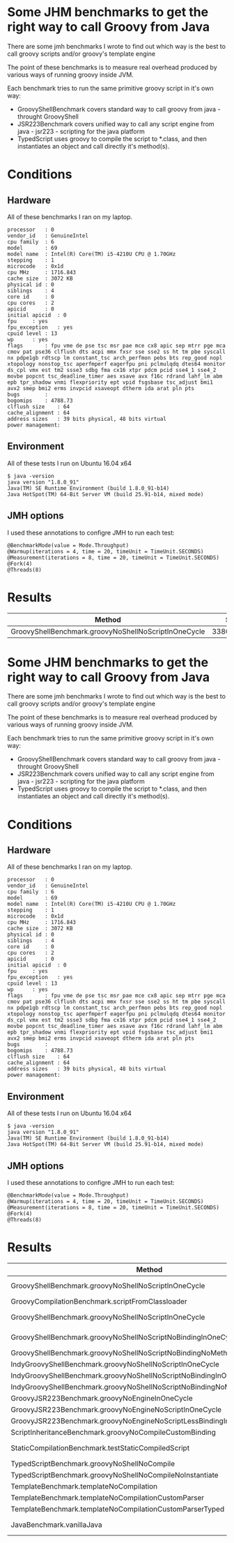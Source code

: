 # Some JHM benchmarks to get the right way to call Groovy from Java #
There are some jmh benchmarks I wrote to find out which way is the best to call groovy scripts and/or groovy's template engine

The point of these benchmarks is to measure real overhead produced by various ways of running groovy inside JVM.

Each benchmark tries to run the same primitive groovy script in it's own way: 

* GroovyShellBenchmark covers standard way to call groovy from java - throught GroovyShell
* JSR223Benchmark covers unified way to call any script engine from java - jsr223 - scripting for the java platform
* TypedScript uses groovy to compile the script to *.class, and then instantiates an object and call directly it's method(s). 

# Conditions #
## Hardware ##
All of these benchmarks I ran on my laptop.
```
processor	: 0
vendor_id	: GenuineIntel
cpu family	: 6
model		: 69
model name	: Intel(R) Core(TM) i5-4210U CPU @ 1.70GHz
stepping	: 1
microcode	: 0x1d
cpu MHz		: 1716.843
cache size	: 3072 KB
physical id	: 0
siblings	: 4
core id		: 0
cpu cores	: 2
apicid		: 0
initial apicid	: 0
fpu		: yes
fpu_exception	: yes
cpuid level	: 13
wp		: yes
flags		: fpu vme de pse tsc msr pae mce cx8 apic sep mtrr pge mca cmov pat pse36 clflush dts acpi mmx fxsr sse sse2 ss ht tm pbe syscall nx pdpe1gb rdtscp lm constant_tsc arch_perfmon pebs bts rep_good nopl xtopology nonstop_tsc aperfmperf eagerfpu pni pclmulqdq dtes64 monitor ds_cpl vmx est tm2 ssse3 sdbg fma cx16 xtpr pdcm pcid sse4_1 sse4_2 movbe popcnt tsc_deadline_timer aes xsave avx f16c rdrand lahf_lm abm epb tpr_shadow vnmi flexpriority ept vpid fsgsbase tsc_adjust bmi1 avx2 smep bmi2 erms invpcid xsaveopt dtherm ida arat pln pts
bugs		:
bogomips	: 4788.73
clflush size	: 64
cache_alignment	: 64
address sizes	: 39 bits physical, 48 bits virtual
power management:
```
## Environment ##
All of these tests I run on Ubuntu 16.04 x64
```
$ java -version
java version "1.8.0_91"
Java(TM) SE Runtime Environment (build 1.8.0_91-b14)
Java HotSpot(TM) 64-Bit Server VM (build 25.91-b14, mixed mode)
```

## JMH options ##
I used these annotations to configre JMH to run each test:
```
@BenchmarkMode(value = Mode.Throughput)
@Warmup(iterations = 4, time = 20, timeUnit = TimeUnit.SECONDS)
@Measurement(iterations = 8, time = 20, timeUnit = TimeUnit.SECONDS)
@Fork(4)
@Threads(8)
```

# Results #

| Method                                                                        | Score          | Error          | Units |
|-------------------------------------------------------------------------------|----------------|----------------|-------|
|GroovyShellBenchmark.groovyNoShellNoScriptInOneCycle                           |3380448.142     | ±107825.500    | ops/s |

# Some JHM benchmarks to get the right way to call Groovy from Java #
There are some jmh benchmarks I wrote to find out which way is the best to call groovy scripts and/or groovy's template engine

The point of these benchmarks is to measure real overhead produced by various ways of running groovy inside JVM.

Each benchmark tries to run the same primitive groovy script in it's own way: 

* GroovyShellBenchmark covers standard way to call groovy from java - throught GroovyShell
* JSR223Benchmark covers unified way to call any script engine from java - jsr223 - scripting for the java platform
* TypedScript uses groovy to compile the script to *.class, and then instantiates an object and call directly it's method(s). 

# Conditions #
## Hardware ##
All of these benchmarks I ran on my laptop.
```
processor	: 0
vendor_id	: GenuineIntel
cpu family	: 6
model		: 69
model name	: Intel(R) Core(TM) i5-4210U CPU @ 1.70GHz
stepping	: 1
microcode	: 0x1d
cpu MHz		: 1716.843
cache size	: 3072 KB
physical id	: 0
siblings	: 4
core id		: 0
cpu cores	: 2
apicid		: 0
initial apicid	: 0
fpu		: yes
fpu_exception	: yes
cpuid level	: 13
wp		: yes
flags		: fpu vme de pse tsc msr pae mce cx8 apic sep mtrr pge mca cmov pat pse36 clflush dts acpi mmx fxsr sse sse2 ss ht tm pbe syscall nx pdpe1gb rdtscp lm constant_tsc arch_perfmon pebs bts rep_good nopl xtopology nonstop_tsc aperfmperf eagerfpu pni pclmulqdq dtes64 monitor ds_cpl vmx est tm2 ssse3 sdbg fma cx16 xtpr pdcm pcid sse4_1 sse4_2 movbe popcnt tsc_deadline_timer aes xsave avx f16c rdrand lahf_lm abm epb tpr_shadow vnmi flexpriority ept vpid fsgsbase tsc_adjust bmi1 avx2 smep bmi2 erms invpcid xsaveopt dtherm ida arat pln pts
bugs		:
bogomips	: 4788.73
clflush size	: 64
cache_alignment	: 64
address sizes	: 39 bits physical, 48 bits virtual
power management:
```
## Environment ##
All of these tests I run on Ubuntu 16.04 x64
```
$ java -version
java version "1.8.0_91"
Java(TM) SE Runtime Environment (build 1.8.0_91-b14)
Java HotSpot(TM) 64-Bit Server VM (build 25.91-b14, mixed mode)
```

## JMH options ##
I used these annotations to configre JMH to run each test:
```
@BenchmarkMode(value = Mode.Throughput)
@Warmup(iterations = 4, time = 20, timeUnit = TimeUnit.SECONDS)
@Measurement(iterations = 8, time = 20, timeUnit = TimeUnit.SECONDS)
@Fork(4)
@Threads(8)
```

# Results #

| Method                                                                         | Score          | Error          | Units |
|--------------------------------------------------------------------------------|----------------|----------------|-------|
|GroovyShellBenchmark.groovyNoShellNoScriptInOneCycle                            |3380448.142     | ± 107825.500   | ops/s |
|GroovyCompilationBenchmark.scriptFromClassloader                                |3443216.027     | ± 36354.126    | ops/s |
|GroovyShellBenchmark.groovyNoShellNoScriptInOneCycle                            |4101902.557     | ± 105978.620   | ops/s |
|GroovyShellBenchmark.groovyNoShellNoScriptNoBindingInOneCycle                   |4346689.976     | ± 113999.967   | ops/s |
|GroovyShellBenchmark.groovyNoShellNoScriptNoBindingNoMethodInOneCycle           |4232970.384     | ± 93109.872    | ops/s |
|IndyGroovyShellBenchmark.groovyNoShellNoScriptInOneCycle                        |4734100.850     | ± 32975.947    | ops/s |
|IndyGroovyShellBenchmark.groovyNoShellNoScriptNoBindingInOneCycle               |4821255.535     | ± 25239.823    | ops/s |
|IndyGroovyShellBenchmark.groovyNoShellNoScriptNoBindingNoMethodInOneCycle       |4958224.153     | ± 91995.790    | ops/s |
|GroovyJSR223Benchmark.groovyNoEngineInOneCycle                                  |137030.242      | ± 3186.743     | ops/s |
|GroovyJSR223Benchmark.groovyNoEngineNoScriptInOneCycle                          |135547.553      | ± 641.629      | ops/s |
|GroovyJSR223Benchmark.groovyNoEngineNoScriptLessBindingInOneCycle               |213188.583      | ± 987.700      | ops/s |
|ScriptInheritanceBenchmark.groovyNoCompileCustomBinding                         |3269535.727     | ± 25125.812    | ops/s |
|StaticCompilationBenchmark.testStaticCompiledScript                             |12531283.303    | ± 107423.687   | ops/s |
|TypedScriptBenchmark.groovyNoShellNoCompile                                     |4689558.813     | ± 62647.290    | ops/s |
|TypedScriptBenchmark.groovyNoShellNoCompileNoInstantiate                        |5071219.208     | ± 55486.532    | ops/s |
|TemplateBenchmark.templateNoCompilation                                         |1386462.321     | ± 9572.253     | ops/s |
|TemplateBenchmark.templateNoCompilationCustomParser                             |1594189.510     | ± 42076.362    | ops/s |
|TemplateBenchmark.templateNoCompilationCustomParserTyped                        |1998500.778     | ± 56442.280    | ops/s |
|JavaBenchmark.vanillaJava                                                       |35339538.490    | ± 4034261.124  | ops/s |
